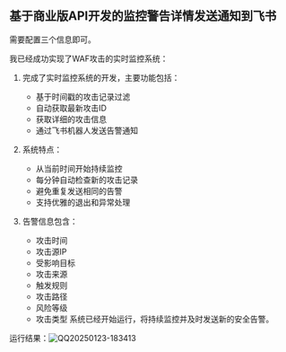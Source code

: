## 基于商业版API开发的监控警告详情发送通知到飞书

需要配置三个信息即可。


我已经成功实现了WAF攻击的实时监控系统：

1. 完成了实时监控系统的开发，主要功能包括：

	- 基于时间戳的攻击记录过滤
	- 自动获取最新攻击ID
	- 获取详细的攻击信息
	- 通过飞书机器人发送告警通知
2. 系统特点：

	- 从当前时间开始持续监控
	- 每分钟自动检查新的攻击记录
	- 避免重复发送相同的告警
	- 支持优雅的退出和异常处理
3. 告警信息包含：

	- 攻击时间
	- 攻击源IP
	- 受影响目标
	- 攻击来源
	- 触发规则
	- 攻击路径
	- 风险等级
	- 攻击类型
		系统已经开始运行，将持续监控并及时发送新的安全告警。

运行结果：![QQ20250123-183413](https://github.com/user-attachments/assets/2453b0f8-e318-4536-9a32-91aa837593dd)


